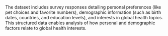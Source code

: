 The dataset includes survey responses detailing personal preferences (like pet choices and favorite numbers), demographic information (such as birth dates, countries, and education levels), and interests in global health topics. This structured data enables analysis of how personal and demographic factors relate to global health interests.